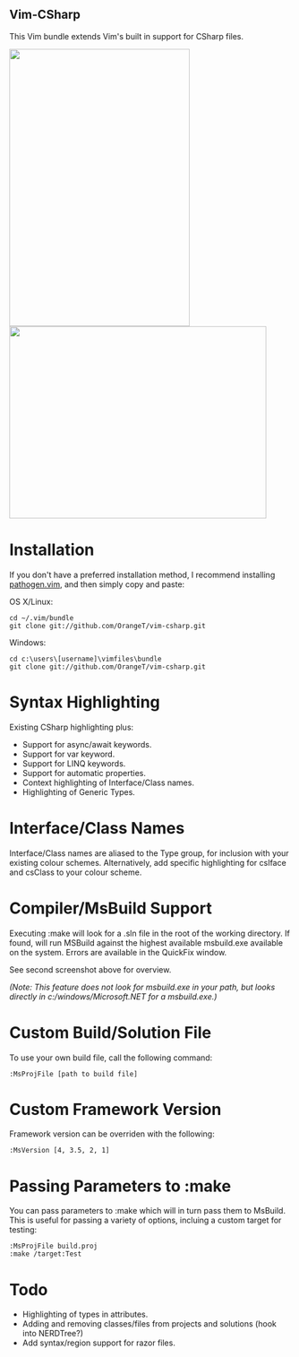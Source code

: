 Vim-CSharp
----------

This Vim bundle extends Vim's built in support for CSharp files.

<a href="https://raw.github.com/OrangeT/vim-csharp/master/screenshot.png">
<img src="https://raw.github.com/OrangeT/vim-csharp/master/screenshot.png" width="322" height="495" />
</a><a href="https://raw.github.com/OrangeT/vim-csharp/master/screenshot2.png">
<img src="https://raw.github.com/OrangeT/vim-csharp/master/screenshot2.png" width="459" height="343" />
</a>

Installation
============

If you don't have a preferred installation method, I recommend installing [pathogen.vim](https://github.com/tpope/vim-pathogen), and then simply copy and paste:

OS X/Linux:
```
cd ~/.vim/bundle
git clone git://github.com/OrangeT/vim-csharp.git
```

Windows:
```
cd c:\users\[username]\vimfiles\bundle
git clone git://github.com/OrangeT/vim-csharp.git
```


Syntax Highlighting
===================

Existing CSharp highlighting plus:

* Support for async/await keywords.
* Support for var keyword.
* Support for LINQ keywords.
* Support for automatic properties.
* Context highlighting of Interface/Class names.
* Highlighting of Generic Types.

Interface/Class Names
=====================

Interface/Class names are aliased to the Type group, for inclusion with your existing colour schemes.  Alternatively, add specific highlighting for csIface and csClass to your colour scheme.

Compiler/MsBuild Support
========================

Executing :make will look for a .sln file in the root of the working directory.  If found, will run MSBuild against the highest available msbuild.exe available on the system.  Errors are available in the QuickFix window.

See second screenshot above for overview.

_(Note: This feature does not look for msbuild.exe in your path, but looks directly in c:/windows/Microsoft.NET for a msbuild.exe.)_

Custom Build/Solution File 
==========================

To use your own build file, call the following command:

```
:MsProjFile [path to build file]
```

Custom Framework Version
========================

Framework version can be overriden with the following:
```
:MsVersion [4, 3.5, 2, 1]
```

Passing Parameters to :make
===========================

You can pass parameters to :make which will in turn pass them to MsBuild.  This is useful for passing a variety of options, incluing a custom target for testing:

```
:MsProjFile build.proj
:make /target:Test
```

Todo
====

* Highlighting of types in attributes.
* Adding and removing classes/files from projects and solutions (hook into NERDTree?)
* Add syntax/region support for razor files.
